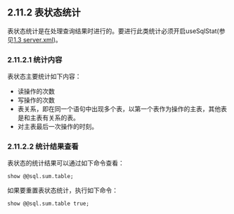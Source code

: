 ## 2.11.2 表状态统计
表状态统计是在处理查询结果时进行的。要进行此类统计必须开启useSqlStat(参见[1.3 server.xml](../../1.config_file/1.3_server.xml.md))。

### 2.11.2.1  统计内容
表状态主要统计如下内容：

+ 读操作的次数
+ 写操作的次数
+ 表关系，即在同一个语句中出现多个表，以第一个表作为操作的主表，其他表是和主表有关系的表。
+ 对主表最后一次操作的时刻。
### 2.11.2.2  统计结果查看
表状态的统计结果可以通过如下命令查看：
```
show @@sql.sum.table;
```
 

如果要重置表状态统计，执行如下命令：
```
show @@sql.sum.table true;
```